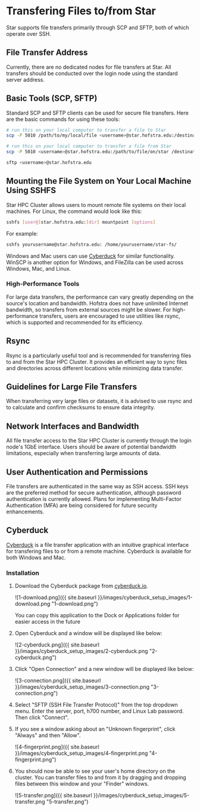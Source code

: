 # Transfering Files to/from Star

Star supports file transfers primarily through SCP and SFTP, both of which operate over SSH.

## File Transfer Address

Currently, there are no dedicated nodes for file transfers at Star. All transfers should be conducted over the login node using the standard server address.

## Basic Tools (SCP, SFTP)

Standard SCP and SFTP clients can be used for secure file transfers. Here are the basic commands for using these tools:

```bash
# run this on your local computer to transfer a file to Star
scp -P 5010 /path/to/my/local/file <username>@star.hofstra.edu:/destination/path/to/file/on/star

# run this on your local computer to transfer a file from Star
scp -P 5010 <username>@star.hofstra.edu:/path/to/file/on/star /destination/path/to/file/on/local/computer

sftp <username>@star.hofstra.edu
```

## Mounting the File System on Your Local Machine Using SSHFS

Star HPC Cluster allows users to mount remote file systems on their local machines. For Linux, the command would look like this:

```bash
sshfs [user@]star.hofstra.edu:[dir] mountpoint [options]
```

For example:

```bash
sshfs yourusername@star.hofstra.edu: /home/yourusername/star-fs/
```

Windows and Mac users can use [Cyberduck](https://cs.hofstra.edu/docs/pages/guides/cyberduck_setup.html) for similar functionality. WinSCP is another option for Windows, and FileZilla can be used across Windows, Mac, and Linux.

### High-Performance Tools

For large data transfers, the performance can vary greatly depending on the source's location and bandwidth. Hofstra does not have unlimited Internet bandwidth, so transfers from external sources might be slower. For high-performance transfers, users are encouraged to use utilities like rsync, which is supported and recommended for its efficiency.

## Rsync

Rsync is a particularly useful tool and is recommended for transferring files to and from the Star HPC Cluster. It provides an efficient way to sync files and directories across different locations while minimizing data transfer.

## Guidelines for Large File Transfers

When transferring very large files or datasets, it is advised to use rsync and to calculate and confirm checksums to ensure data integrity.

## Network Interfaces and Bandwidth

All file transfer access to the Star HPC Cluster is currently through the login node's 1GbE interface. Users should be aware of potential bandwidth limitations, especially when transferring large amounts of data.

## User Authentication and Permissions

File transfers are authenticated in the same way as SSH access. SSH keys are the preferred method for secure authentication, although password authentication is currently allowed. Plans for implementing Multi-Factor Authentication (MFA) are being considered for future security enhancements.

## Cyberduck

[Cyberduck](https://cyberduck.io/) is a file transfer application with an intuitive graphical interface for transfering files to or from a remote machine.
Cyberduck is available for both Windows and Mac.

### Installation

1. Download the Cyberduck package from [cyberduck.io](https://cyberduck.io/).

   ![1-download.png]({{ site.baseurl }}/images/cyberduck_setup_images/1-download.png "1-download.png")

   You can copy this application to the Dock or Applications folder for easier access in the future
2. Open Cyberduck and a window will be displayed like below:

   ![2-cyberduck.png]({{ site.baseurl }}/images/cyberduck_setup_images/2-cyberduck.png "2-cyberduck.png")

3. Click "Open Connection" and a new window will be displayed like below:

   ![3-connection.png]({{ site.baseurl }}/images/cyberduck_setup_images/3-connection.png "3-connection.png")

4. Select "SFTP (SSH File Transfer Protocol)" from the top dropdown menu. Enter the server, port, h700 number, and Linux Lab password. Then click "Connect".

5. If you see a window asking about an "Unknown fingerprint", click "Always" and then "Allow".

   ![4-fingerprint.png]({{ site.baseurl }}/images/cyberduck_setup_images/4-fingerprint.png "4-fingerprint.png")

6. You should now be able to see your user's home directory on the cluster. You can transfer files to and from it by dragging and dropping files between this window and your "Finder" windows.

   ![5-transfer.png]({{ site.baseurl }}/images/cyberduck_setup_images/5-transfer.png "5-transfer.png")
